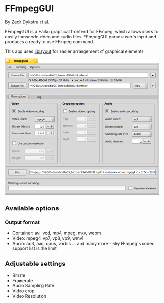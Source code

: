 # FFmpegGUI
By Zach Dykstra et al.

FFmpegGUI is a Haiku graphical frontend for FFmpeg, which allows users to easily transcode video and audio files. FFmpegGUI parses user's input and produces a ready to use FFmpeg command.

 This app uses [liblayout](https://github.com/diversys/liblayout) for easier arrangement of graphical elements.

![Screenshot of ffmpegGUI](/screenshot.png?raw-true "Default ffmpegGUI screen")

## Available options
### Output format
* Container: avi, vcd, mp4, mpeg, mkv, webm
* Video: mpeg4, vp7, vp8, vp9, wmv1
* Audio: ac3, aac, opus, vorbis
... and many more - ~~sky~~ FFmpeg's codec support list is the limit

## Adjustable settings
* Bitrate
* Framerate
* Audio Sampling Rate
* Video crop
* Video Resolution
